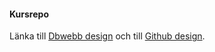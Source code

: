 #### Kursrepo

Länka till [Dbwebb design](https://dbwebb.se/kurser/design-v2) och till [Github design](https://github.com/dbwebb-se/design).
